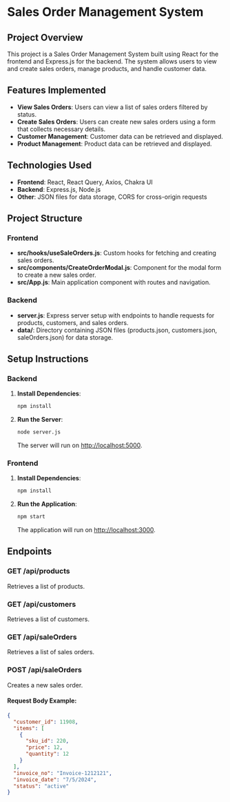 # Sales Order Management System

## Project Overview
This project is a Sales Order Management System built using React for the frontend and Express.js for the backend. The system allows users to view and create sales orders, manage products, and handle customer data.

## Features Implemented
- **View Sales Orders**: Users can view a list of sales orders filtered by status.
- **Create Sales Orders**: Users can create new sales orders using a form that collects necessary details.
- **Customer Management**: Customer data can be retrieved and displayed.
- **Product Management**: Product data can be retrieved and displayed.

## Technologies Used
- **Frontend**: React, React Query, Axios, Chakra UI
- **Backend**: Express.js, Node.js
- **Other**: JSON files for data storage, CORS for cross-origin requests

## Project Structure

### Frontend
- **src/hooks/useSaleOrders.js**: Custom hooks for fetching and creating sales orders.
- **src/components/CreateOrderModal.js**: Component for the modal form to create a new sales order.
- **src/App.js**: Main application component with routes and navigation.

### Backend
- **server.js**: Express server setup with endpoints to handle requests for products, customers, and sales orders.
- **data/**: Directory containing JSON files (products.json, customers.json, saleOrders.json) for data storage.

## Setup Instructions

### Backend
1. **Install Dependencies**:
    ```bash
    npm install
    ```
2. **Run the Server**:
    ```bash
    node server.js
    ```
    The server will run on [http://localhost:5000](http://localhost:5000).

### Frontend
1. **Install Dependencies**:
    ```bash
    npm install
    ```
2. **Run the Application**:
    ```bash
    npm start
    ```
    The application will run on [http://localhost:3000](http://localhost:3000).

## Endpoints

### GET /api/products
Retrieves a list of products.

### GET /api/customers
Retrieves a list of customers.

### GET /api/saleOrders
Retrieves a list of sales orders.

### POST /api/saleOrders
Creates a new sales order.

#### Request Body Example:
```json
{
  "customer_id": 11908,
  "items": [
    {
      "sku_id": 220,
      "price": 12,
      "quantity": 12
    }
  ],
  "invoice_no": "Invoice-1212121",
  "invoice_date": "7/5/2024",
  "status": "active"
}
